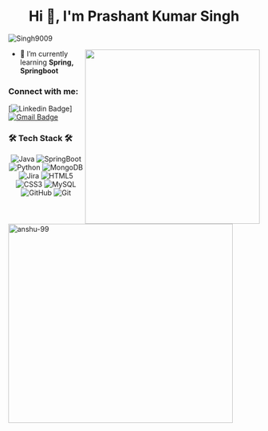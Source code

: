 <h1 align="center">Hi 👋, I'm Prashant Kumar Singh</h1>
<p align="left">
  <img src="https://komarev.com/ghpvc/?username=Singh9009&label=Profile%20views&color=0e75b6&style=flat" alt="Singh9009" />
</p>
<img align="right" src="https://camo.githubusercontent.com/7de37139d0b4c1ce40865e799b446c0e963a3dd8fb68d239707237c40604fa3d/68747470733a2f2f63646e2e6472696262626c652e636f6d2f75736572732f3733303730332f73637265656e73686f74732f363538313234332f6176656e746f2e676966" width="350px">

- 🌱 I’m currently learning **Spring, Springboot**

<h3 align="left">Connect with me:</h3>

[![Linkedin Badge](https://img.shields.io/badge/-Prashant-blue?style=flat-square&logo=Linkedin&logoColor=white&link=[](https://www.linkedin.com/in/prashant-kumar-singh-a98503243/)](https://www.linkedin.com/in/prashant-kumar-singh-a98503243/)]([(https://www.linkedin.com/in/prashant-kumar-singh-a98503243/)](https://www.linkedin.com/in/prashant-kumar-singh-a98503243/)))]
[![Gmail Badge](https://img.shields.io/badge/-prashantsingh9162@gmail.com-c14438?style=flat-square&logo=Gmail&logoColor=white&link=mailto:prashantsingh9162@gmail.com)](mailto:prashantsingh9162@gmail.com)  

<p align="center">
  <h3>🛠 Tech Stack 🛠</h3>
  <p align="center">
    <img src="https://img.shields.io/badge/-Java-000000?style=flat&logo=Java" alt="Java" />
    <img src="https://img.shields.io/badge/-Java-000000?style=flat&logo=Java" alt="SpringBoot" />
    <img src="https://img.shields.io/badge/-Python-000000?style=flat&logo=Python" alt="Python" />
    <img src="https://img.shields.io/badge/-MongoDB-000000?style=flat&logo=MongoDB" alt="MongoDB" />
<!--     <img src="https://img.shields.io/badge/-Figma-000000?style=flat&logo=Figma" alt="Figma" /> -->
    <img src="https://img.shields.io/badge/-Jira-000000?style=flat&logo=Jira" alt="Jira" />
    <img src="https://img.shields.io/badge/-HTML5-000000?style=flat&logo=HTML5" alt="HTML5" />
    <img src="https://img.shields.io/badge/-CSS3-000000?style=flat&logo=CSS3" alt="CSS3" />
    <img src="https://img.shields.io/badge/-MySQL-000000?style=flat&logo=MySQL" alt="MySQL" />
    <img src="https://img.shields.io/badge/-GitHub-000000?style=flat&logo=GitHub&logoColor=FFFFFF" alt="GitHub" />
    <img src="https://img.shields.io/badge/-Git-000000?style=flat&logo=Git&logoColor=F05032" alt="Git" />
  </p>
</p>

<div>
  <img align="left" src="https://github-readme-stats.vercel.app/api/top-langs?username=anshu-99&show_icons=true&locale=en&layout=compact" alt="anshu-99" height="400px" width="450px" />
</div>
